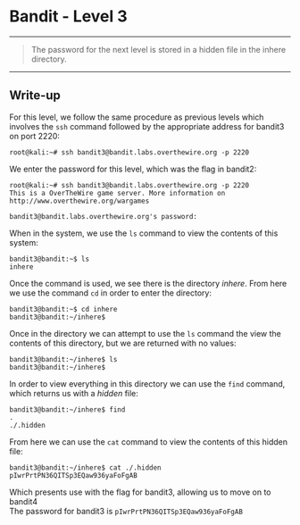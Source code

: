 # Bandit - Level 3
------------
>The password for the next level is stored in a hidden file in the inhere directory.
------------

## Write-up
For this level, we follow the same procedure as previous levels which involves the `ssh` command followed by the appropriate address for bandit3 on port 2220:

```
root@kali:~# ssh bandit3@bandit.labs.overthewire.org -p 2220
```

We enter the password for this level, which was the flag in bandit2:

```
root@kali:~# ssh bandit3@bandit.labs.overthewire.org -p 2220
This is a OverTheWire game server. More information on http://www.overthewire.org/wargames

bandit3@bandit.labs.overthewire.org's password: 
```

When in the system, we use the `ls` command to view the contents of this system:

```
bandit3@bandit:~$ ls
inhere
```

Once the command is used, we see there is the directory *inhere*. From here we use the command `cd` in order to enter the directory:

```
bandit3@bandit:~$ cd inhere
bandit3@bandit:~/inhere$ 
```

Once in the directory we can attempt to use the `ls` command the view the contents of this directory, but we are returned with no values:

```
bandit3@bandit:~/inhere$ ls
bandit3@bandit:~/inhere$ 
```

In order to view everything in this directory we can use the `find` command, which returns us with a *hidden* file:

```
bandit3@bandit:~/inhere$ find
.
./.hidden
```

From here we can use the `cat` command to view the contents of this hidden file:

```
bandit3@bandit:~/inhere$ cat ./.hidden
pIwrPrtPN36QITSp3EQaw936yaFoFgAB
```

Which presents use with the flag for bandit3, allowing us to move on to bandit4  
The password for bandit3 is `pIwrPrtPN36QITSp3EQaw936yaFoFgAB`
